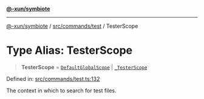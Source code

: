 [**@-xun/symbiote**](../../../../README.md)

***

[@-xun/symbiote](../../../../README.md) / [src/commands/test](../README.md) / TesterScope

# Type Alias: TesterScope

> **TesterScope** = [`DefaultGlobalScope`](../../../configure/enumerations/DefaultGlobalScope.md) \| [`_TesterScope`](../enumerations/TesterScope.md)

Defined in: [src/commands/test.ts:132](https://github.com/Xunnamius/symbiote/blob/0855f0d5d62e664369271e18eb03d2b348113c71/src/commands/test.ts#L132)

The context in which to search for test files.
